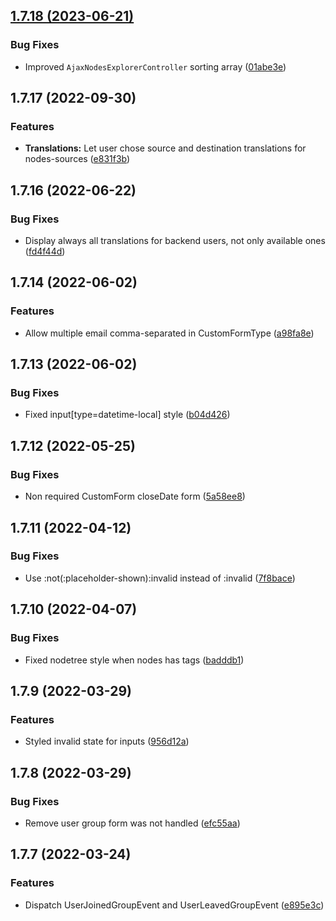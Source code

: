 ## [1.7.18 (2023-06-21)](https://github.com/roadiz/rozier/compare/1.7.17...1.7.18)


### Bug Fixes

* Improved `AjaxNodesExplorerController` sorting array ([01abe3e](https://github.com/roadiz/rozier/commit/01abe3eb9564a9b34a06de022ba644911d8067c0))

## 1.7.17 (2022-09-30)

### Features

* **Translations:** Let user chose source and destination translations for nodes-sources ([e831f3b](https://github.com/roadiz/rozier/commit/e831f3b8cd1e6ebf46015d8cae81842c518c22bb))

## 1.7.16 (2022-06-22)

### Bug Fixes

* Display always all translations for backend users, not only available ones ([fd4f44d](https://github.com/roadiz/rozier/commit/fd4f44d6c830887d31233aee5bbacb532cf2ceec))

## 1.7.14 (2022-06-02)

### Features

* Allow multiple email comma-separated in CustomFormType ([a98fa8e](https://github.com/roadiz/rozier/commit/a98fa8ee6b7d314175aa04b673371ccf79734bcb))

## 1.7.13 (2022-06-02)

### Bug Fixes

* Fixed input[type=datetime-local] style ([b04d426](https://github.com/roadiz/rozier/commit/b04d4269cf4f939da4440e0142ce7cadc054ac59))

## 1.7.12 (2022-05-25)

### Bug Fixes

* Non required CustomForm closeDate form ([5a58ee8](https://github.com/roadiz/rozier/commit/5a58ee869c1ad870cbe1befa3c35df86e3b81a8f))

## 1.7.11 (2022-04-12)

### Bug Fixes

* Use :not(:placeholder-shown):invalid instead of :invalid ([7f8bace](https://github.com/roadiz/rozier/commit/7f8bacec4064a5c7f2cd5b66c1f9b79a7841d389))

## 1.7.10 (2022-04-07)

### Bug Fixes

* Fixed nodetree style when nodes has tags ([badddb1](https://github.com/roadiz/rozier/commit/badddb1476a47253c8bd6c5e79260ae63ab9e4c4))

## 1.7.9 (2022-03-29)

### Features

* Styled invalid state for inputs ([956d12a](https://github.com/roadiz/rozier/commit/956d12a32f95aef4afd3125d79473f5ee57b9cdb))

## 1.7.8 (2022-03-29)

### Bug Fixes

* Remove user group form was not handled ([efc55aa](https://github.com/roadiz/rozier/commit/efc55aa4725def7a1c7ae377bfbd8936f6c9a1bb))

## 1.7.7 (2022-03-24)

### Features

* Dispatch UserJoinedGroupEvent and UserLeavedGroupEvent ([e895e3c](https://github.com/roadiz/rozier/commit/e895e3cc827f46704b5e0c420d9c8d1706484510))

